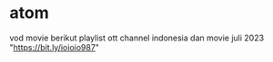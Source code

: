 # atom
vod movie
berikut playlist ott channel indonesia dan movie juli 2023
"https://bit.ly/ioioio987"
